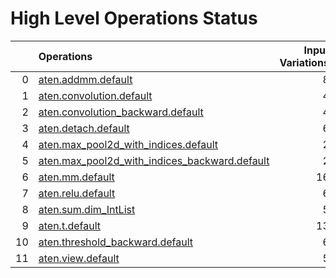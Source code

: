 # High Level Operations Status
|    | Operations                                                                                                   |   Input Variations |   Converted |   Removed |   Fallback | Completed   |   Score |
|---:|:-------------------------------------------------------------------------------------------------------------|-------------------:|------------:|----------:|-----------:|:------------|--------:|
|  0 | [aten.addmm.default](operations/aten.addmm.default.md)                                                       |                  8 |           8 |         0 |          0 | ✅          |     1   |
|  1 | [aten.convolution.default](operations/aten.convolution.default.md)                                           |                  4 |           4 |         0 |          0 | ✅          |     1   |
|  2 | [aten.convolution_backward.default](operations/aten.convolution_backward.default.md)                         |                  4 |           0 |         0 |          0 | ✘           |     0   |
|  3 | [aten.detach.default](operations/aten.detach.default.md)                                                     |                  6 |           0 |         6 |          0 | ✅          |     1   |
|  4 | [aten.max_pool2d_with_indices.default](operations/aten.max_pool2d_with_indices.default.md)                   |                  2 |           1 |         0 |          0 | 🚧          |     0.5 |
|  5 | [aten.max_pool2d_with_indices_backward.default](operations/aten.max_pool2d_with_indices_backward.default.md) |                  2 |           0 |         0 |          0 | ✘           |     0   |
|  6 | [aten.mm.default](operations/aten.mm.default.md)                                                             |                 16 |          16 |         0 |          0 | ✅          |     1   |
|  7 | [aten.relu.default](operations/aten.relu.default.md)                                                         |                  6 |           6 |         0 |          0 | ✅          |     1   |
|  8 | [aten.sum.dim_IntList](operations/aten.sum.dim_IntList.md)                                                   |                  5 |           0 |         0 |          0 | ✘           |     0   |
|  9 | [aten.t.default](operations/aten.t.default.md)                                                               |                 13 |          13 |         0 |          0 | ✅          |     1   |
| 10 | [aten.threshold_backward.default](operations/aten.threshold_backward.default.md)                             |                  6 |           0 |         0 |          0 | ✘           |     0   |
| 11 | [aten.view.default](operations/aten.view.default.md)                                                         |                  5 |           5 |         0 |          0 | ✅          |     1   |

